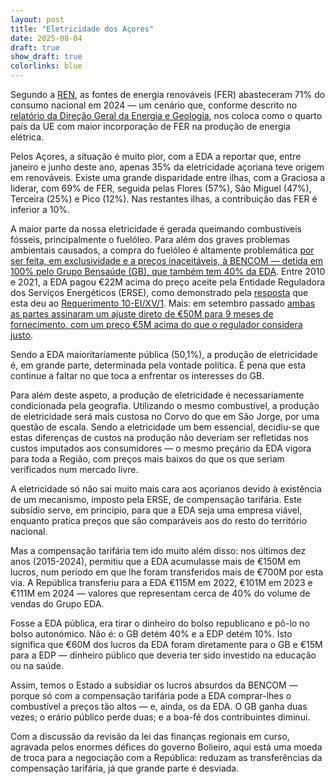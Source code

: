 ```yaml
---
layout: post
title: "Eletricidade dos Açores"
date: 2025-08-04
draft: true
show_draft: true
colorlinks: blue
---
```


Segundo a [REN](https://www.ren.pt/pt-pt/media/noticias/recorde-de-producao-de-renovaveis-abastece-71-do-consumo-de-eletricidade-em-2024), as fontes de energia renováveis (FER) abasteceram 71% do consumo nacional em 2024 — um cenário que, conforme descrito no [relatório da Direção Geral da Energia e Geologia](https://www.dgeg.gov.pt/media/aqmpm3cf/dgeg-arr-2025-06.pdf), nos coloca como o quarto país da UE com maior incorporação de FER na produção de energia elétrica.

Pelos Açores, a situação é muito pior, com a EDA a reportar que, entre janeiro e junho deste ano, apenas 35% da eletricidade açoriana teve origem em renováveis. Existe uma grande disparidade entre ilhas, com a Graciosa a liderar, com 69% de FER, seguida pelas Flores (57%), São Miguel (47%), Terceira (25%) e Pico (12%). Nas restantes ilhas, a contribuição das FER é inferior a 10%.

A maior parte da nossa eletricidade é gerada queimando combustíveis fósseis, principalmente o fuelóleo. Para além dos graves problemas ambientais causados, a compra do fuelóleo é altamente problemática [por ser feita, em exclusividade e a preços inaceitáveis, à BENCOM — detida em 100% pelo Grupo Bensaúde (GB), que também tem 40% da EDA](https://mesquita.xyz/bencom). Entre 2010 e 2021, a EDA pagou €22M acima do preço aceite pela Entidade Reguladora dos Serviços Energéticos (ERSE), como demonstrado pela [resposta](https://app.parlamento.pt/webutils/docs/doc.pdf?path=6148523063484d364c793968636d356c6443397a6158526c63793959566b786c5a79394562324e31625756756447397a554756795a3356756447467a556d5678645756796157316c626e527663793878553077764e5455344e5441355a4449745a6d4e68595330304e7a63354c5467335a544d744e546b325a6d597a4e6d4535596a41334c6e426b5a673d3d&fich=558509d2-fcaa-4779-87e3-596ff36a9b07.pdf&Inline=true) que esta deu ao [Requerimento 10-EI/XV/1](https://www.parlamento.pt/ActividadeParlamentar/Paginas/DetalhePerguntaRequerimento.aspx?BID=123572). Mais: em setembro passado [ambas as partes assinaram um ajuste direto de €50M para 9 meses de fornecimento, com um preço €5M acima do que o regulador considera justo](https://acores.bloco.org/noticias/psd-e-chega-rejeitam-audicao-da-erse-e-impedem-escrutinio-sobre-ajuste-direto-de-50-milhoes).

Sendo a EDA maioritariamente pública (50,1%), a produção de eletricidade é, em grande parte, determinada pela vontade política. É pena que esta continue a faltar no que toca a enfrentar os interesses do GB.

Para além deste aspeto, a produção de eletricidade é necessariamente condicionada pela geografia. Utilizando o mesmo combustível, a produção de eletricidade será mais custosa no Corvo do que em São Jorge, por uma questão de escala. Sendo a eletricidade um bem essencial, decidiu-se que estas diferenças de custos na produção não deveriam ser refletidas nos custos imputados aos consumidores — o mesmo preçário da EDA vigora para toda a Região, com preços mais baixos do que os que seriam verificados num mercado livre.

A eletricidade só não sai muito mais cara aos açorianos devido à existência de um mecanismo, imposto pela ERSE, de compensação tarifária. Este subsídio serve, em princípio, para que a EDA seja uma empresa viável, enquanto pratica preços que são comparáveis aos do resto do território nacional.

Mas a compensação tarifária tem ido muito além disso: nos últimos dez anos (2015-2024), permitiu que a EDA acumulasse mais de €150M em lucros, num período em que lhe foram transferidos mais de €700M por esta via. A República transferiu para a EDA €115M em 2022, €101M em 2023 e €111M em 2024 — valores que representam cerca de 40% do volume de vendas do Grupo EDA.

Fosse a EDA pública, era tirar o dinheiro do bolso republicano e pô-lo no bolso autonómico. Não é: o GB detém 40% e a EDP detém 10%. Isto significa que €60M dos lucros da EDA foram diretamente para o GB e €15M para a EDP — dinheiro público que deveria ter sido investido na educação ou na saúde.

Assim, temos o Estado a subsidiar os lucros absurdos da BENCOM — porque só com a compensação tarifária pode a EDA comprar-lhes o combustível a preços tão altos — e, ainda, os da EDA. O GB ganha duas vezes; o erário público perde duas; e a boa-fé dos contribuintes diminui.

Com a discussão da revisão da lei das finanças regionais em curso, agravada pelos enormes défices do governo Bolieiro, aqui está uma moeda de troca para a negociação com a República: reduzam as transferências da compensação tarifária, já que grande parte é desviada.
